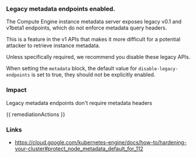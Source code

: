 
### Legacy metadata endpoints enabled.

The Compute Engine instance metadata server exposes legacy v0.1 and v1beta1 endpoints, which do not enforce metadata query headers. 

This is a feature in the v1 APIs that makes it more difficult for a potential attacker to retrieve instance metadata. 

Unless specifically required, we recommend you disable these legacy APIs.

When setting the <code>metadata</code> block, the default value for <code>disable-legacy-endpoints</code> is set to true, they should not be explicitly enabled.

### Impact
Legacy metadata endpoints don't require metadata headers

<!-- DO NOT CHANGE -->
{{ remediationActions }}

### Links
- https://cloud.google.com/kubernetes-engine/docs/how-to/hardening-your-cluster#protect_node_metadata_default_for_112
        